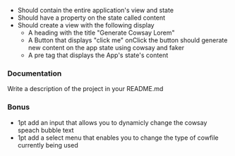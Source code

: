 - Should contain the entire application's view and state
- Should have a property on the state called content
- Should create a view with the following display
  - A heading with the title "Generate Cowsay Lorem"
  - A Button that displays "click me"
onClick the button should generate new content on the app state using cowsay and faker
  - A pre tag that displays the App's state's content

### Documentation

Write a description of the project in your README.md

### Bonus

- 1pt add an input that allows you to dynamicly change the cowsay speach bubble text
- 1pt add a select menu that enables you to change the type of cowfile currently being used